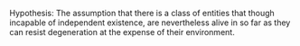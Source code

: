 Hypothesis: The assumption that there is a class of entities that though incapable of independent existence, are nevertheless alive in so far as they can resist degeneration at the expense of their environment. 
